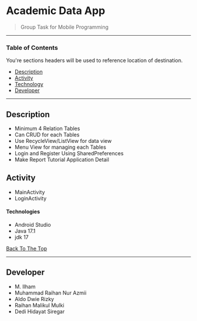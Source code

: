 # Academic Data App

> Group Task for Mobile Programming 

---

### Table of Contents

You're sections headers will be used to reference location of destination.

- [Description](#description)
- [Activity](#activity)
- [Technology](#technologies)
- [Developer](#developer)

---

## Description

- Minimum 4 Relation Tables
- Can CRUD for each Tables
- Use RecycleView/ListView for data view
- Menu View for managing each Tables
- Login and Register Using SharedPreferences
- Make Report Tutorial Application Detail


## Activity

- MainActivity
- LoginActivity

#### Technologies

- Android Studio
- Java 17.1
- jdk 17

[Back To The Top](#academic-data-app)

---

## Developer

- M. Ilham
- Muhammad Raihan Nur Azmii
- Aldo Dwie Rizky
- Raihan Malikul Mulki
- Dedi Hidayat Siregar
